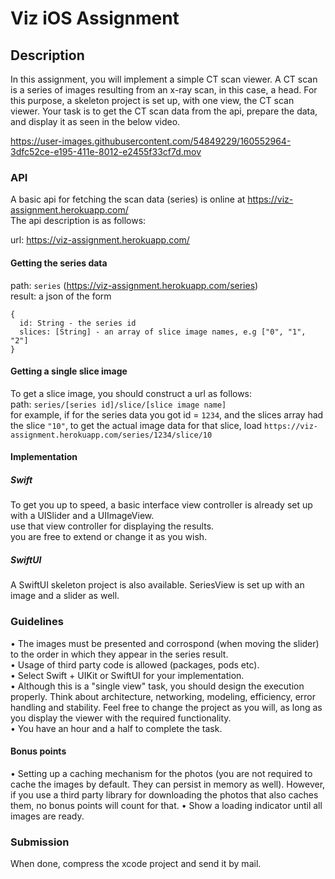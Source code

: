 # Viz iOS Assignment

## Description
In this assignment, you will implement a simple CT scan viewer. A CT scan is a series of images resulting from an x-ray scan, in this case, a head.
For this purpose, a skeleton project is set up, with one view, the CT scan viewer.
Your task is to get the CT scan data from the api, prepare the data, and display it as seen in the below video.

https://user-images.githubusercontent.com/54849229/160552964-3dfc52ce-e195-411e-8012-e2455f33cf7d.mov

### API

A basic api for fetching the scan data (series) is online at https://viz-assignment.herokuapp.com/</br>
The api description is as follows:

url: https://viz-assignment.herokuapp.com/

#### Getting the series data
path: `series` (https://viz-assignment.herokuapp.com/series)</br>
result: a json of the form
```
{
  id: String - the series id
  slices: [String] - an array of slice image names, e.g ["0", "1", "2"]
}
```
#### Getting a single slice image
To get a slice image, you should construct a url as follows:</br>
path: `series/[series id]/slice/[slice image name]`</br>
for example, if for the series data you got id = `1234`, and the slices array had the slice `"10"`, to get the actual image data for that slice, load `https://viz-assignment.herokuapp.com/series/1234/slice/10`

#### Implementation
##### Swift
To get you up to speed, a basic interface view controller is already set up with a UISlider and a UIImageView.</br>
use that view controller for displaying the results.</br>
you are free to extend or change it as you wish.
##### SwiftUI
A SwiftUI skeleton project is also available. SeriesView is set up with an image and a slider as well.

### Guidelines
• The images must be presented and corrospond (when moving the slider) to the order in which they appear in the series result.</br>
• Usage of third party code is allowed (packages, pods etc).</br>
• Select Swift + UIKit or SwiftUI for your implementation.</br>
• Although this is a "single view" task, you should design the execution properly. Think about architecture, networking, modeling, efficiency, error handling and stability. Feel free to change the project as you will, as long as you display the viewer with the required functionality.</br>
• You have an hour and a half to complete the task.
#### Bonus points
• Setting up a caching mechanism for the photos (you are not required to cache the images by default. They can persist in memory as well). However, if you use a third party library for downloading the photos that also caches them, no bonus points will count for that.
• Show a loading indicator until all images are ready.

### Submission
When done, compress the xcode project and send it by mail.
